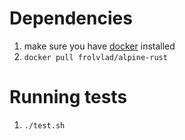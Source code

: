 # Dependencies

1. make sure you have [docker](https://www.docker.com/) installed
1. `docker pull frolvlad/alpine-rust`

# Running tests

1. `./test.sh`


